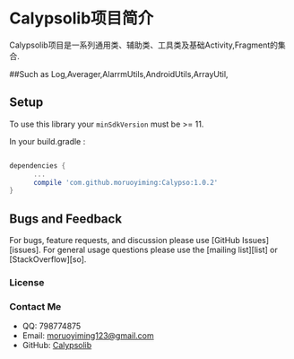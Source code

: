 # Calypsolib项目简介
Calypsolib项目是一系列通用类、辅助类、工具类及基础Activity,Fragment的集合.

##Such as Log,Averager,AlarrmUtils,AndroidUtils,ArrayUtil,

## Setup

To use this library your `minSdkVersion` must be >= 11.

In your build.gradle :

```gradle

dependencies {
      ...
      compile 'com.github.moruoyiming:Calypso:1.0.2'
}
```

## Bugs and Feedback

For bugs, feature requests, and discussion please use [GitHub Issues][issues].
For general usage questions please use the [mailing list][list] or [StackOverflow][so].

### License

### Contact Me
* QQ: 798774875
* Email: moruoyiming123@gmail.com
* GitHub: [Calypsolib](https://github.com/moruoyiming/Calypso)